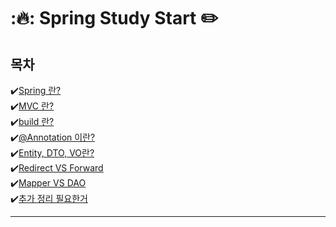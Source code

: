 # :🔥: Spring Study Start ✏️

## 목차
✔️[Spring 란?](/md/Spring.md) </br>
✔️[MVC 란?](/md/MVC.md) </br>
✔️[build 란?](/md/Build.md) </br>
✔️[@Annotation 이란?](/md/Annotation.md) </br>
✔️[Entity, DTO, VO란?](/md/EDV.md) </br>
✔️[Redirect VS Forward](/md/R&F.md) </br>
✔️[Mapper VS DAO](/md/Mapper-vs-Dao.md) </br>
✔️[추가 정리 필요한거](/md/Other.md) 

<hr/>
